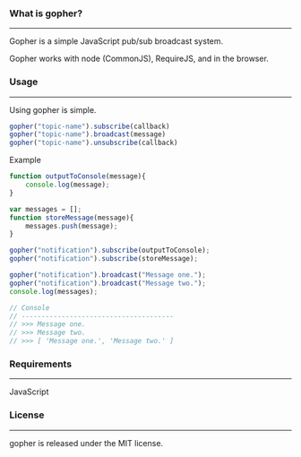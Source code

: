 ### What is gopher?
***
Gopher is a simple JavaScript pub/sub broadcast system.

Gopher works with node (CommonJS), RequireJS, and in the browser.

### Usage
***
Using gopher is simple.
```js
gopher("topic-name").subscribe(callback)
gopher("topic-name").broadcast(message)
gopher("topic-name").unsubscribe(callback)
```

Example
```js
function outputToConsole(message){
    console.log(message);
}

var messages = [];
function storeMessage(message){
    messages.push(message);
}

gopher("notification").subscribe(outputToConsole);
gopher("notification").subscribe(storeMessage);

gopher("notification").broadcast("Message one.");
gopher("notification").broadcast("Message two.");
console.log(messages);

// Console
// --------------------------------------
// >>> Message one.
// >>> Message two.
// >>> [ 'Message one.', 'Message two.' ]
```

### Requirements
***
JavaScript

### License
***
gopher is released under the MIT license.